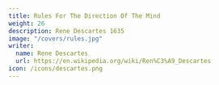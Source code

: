 ```yaml
---
title: Rules For The Direction Of The Mind
weight: 26
description: Rene Descartes 1635
image: "/covers/rules.jpg"
writer:
  name: Rene Descartes
  url: https://en.wikipedia.org/wiki/Ren%C3%A9_Descartes
icon: /icons/descartes.png
---
```



